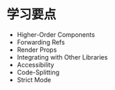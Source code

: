 # 学习要点

- Higher-Order Components
- Forwarding Refs
- Render Props
- Integrating with Other Libraries
- Accessibility
- Code-Splitting
- Strict Mode
